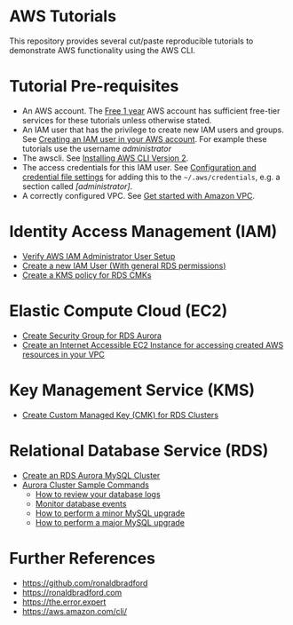# AWS Tutorials

This repository provides several cut/paste reproducible tutorials to demonstrate AWS functionality using the AWS CLI.

# Tutorial Pre-requisites

- An AWS account. The <a href="https://aws.amazon.com/free/">Free 1 year</a> AWS account has sufficient free-tier services for these tutorials unless otherwise stated.
- An IAM user that has the privilege to create new IAM users and groups. See <a href="https://docs.aws.amazon.com/IAM/latest/UserGuide/id_users_create.html">Creating an IAM user in your AWS account</a>. For example these tutorials use the username <i>administrator</i>
- The awscli. See <a href="https://docs.aws.amazon.com/cli/latest/userguide/getting-started-install.html">Installing AWS CLI Version 2</a>.
- The access credentials for this IAM user. See <a href="https://docs.aws.amazon.com/cli/latest/userguide/cli-configure-files.html">Configuration and credential file settings</a> for adding this to the <code>~/.aws/credentials</code>, e.g. a section called <i>[administrator]</i>.
- A correctly configured VPC. See <a href="https://docs.aws.amazon.com/vpc/latest/userguide/vpc-getting-started.html">Get started with Amazon VPC</a>.

# Identity Access Management (IAM)
- <a href="iam/verify-administrator-user.md">Verify AWS IAM Administrator User Setup</a>
- <a href="iam/create-iam-user.md">Create a new IAM User (With general RDS permissions)</a>
- <a href="iam/create-kms-policy-for-rds.md">Create a KMS policy for RDS CMKs</a>

# Elastic Compute Cloud (EC2)
- <a href="ec2/create-rds-security-group.md">Create  Security Group for RDS Aurora</a>
- <a href="ec2/create-an-assessible-instance.md">Create an Internet Accessible EC2 Instance for accessing created AWS resources in your VPC</a>

# Key Management Service (KMS)
- <a href="kms/create-cmk-for-rds.md">Create Custom Managed Key (CMK) for RDS Clusters</a>

# Relational Database Service (RDS)
- <a href="rds/create-mysql-aurora-cluster.md">Create an RDS Aurora MySQL Cluster</a>
- <a href="rds/mysql-aurora-cluster-sample-commands.md">Aurora Cluster Sample Commands</a>
  - <a href="mysql-aurora-logs.md">How to review your database logs</a>
  - <a href="mysql-aurora-events.md">Monitor database events</a>
  - <a href="mysql-aurora-minor-upgrade.md">How to perform a minor MySQL upgrade</a>
  - <a href="mysql-aurora-major-upgrade.md">How to perform a major MySQL upgrade</a>



# Further References
- https://github.com/ronaldbradford
- https://ronaldbradford.com
- https://the.error.expert
- https://aws.amazon.com/cli/
